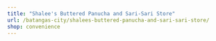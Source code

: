 ```yaml
---
title: "Shalee's Buttered Panucha and Sari-Sari Store"
url: /batangas-city/shalees-buttered-panucha-and-sari-sari-store/
shop: convenience
---
```


